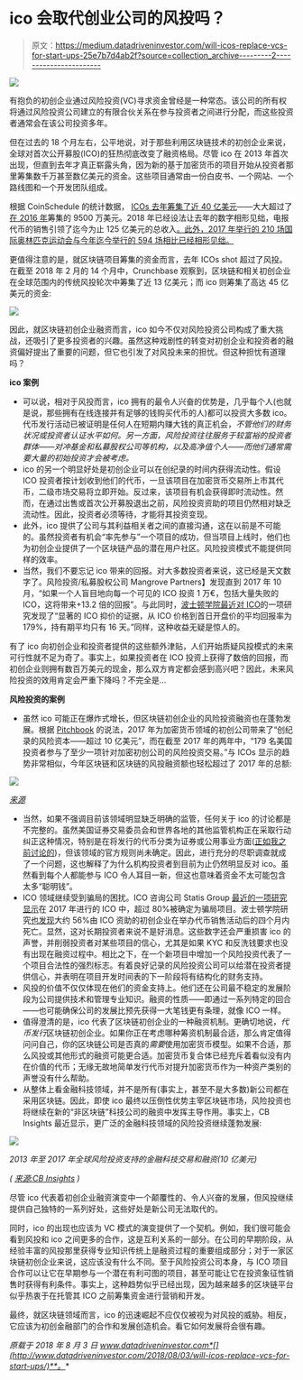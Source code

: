 # ico 会取代创业公司的风投吗？

> 原文：<https://medium.datadriveninvestor.com/will-icos-replace-vcs-for-start-ups-25e7b7d4ab2f?source=collection_archive---------2----------------------->

![](img/0167e385f3b6b82822542d07cc9827d7.png)

有抱负的初创企业通过风险投资(VC)寻求资金曾经是一种常态。该公司的所有权将通过风险投资公司建立的有限合伙关系在参与投资者之间进行分配，而这些投资者通常会在该公司投资多年。

但在过去的 18 个月左右，公平地说，对于那些利用区块链技术的初创企业来说，全球对首次公开募股(ICO)的狂热彻底改变了融资格局。尽管 ico 在 2013 年首次出现，但直到去年才真正崭露头角，因为新的基于加密货币的项目开始从投资者那里筹集数千万甚至数亿美元的资金。这些项目通常由一份白皮书、一个网站、一个路线图和一个开发团队组成。

根据 CoinSchedule 的统计数据， [ICOs 去年筹集了近 40 亿美元](https://www.coinschedule.com/stats.html?year=2017)——大大超过了[在 2016 年](https://www.coinschedule.com/stats.html?year=2016)筹集的 9500 万美元。2018 年已经设法让去年的数字相形见绌，电报代币的销售引领了迄今为止 125 亿美元的总收入[。此外，2017 年举行的 210 场国际奥林匹克运动会与今年迄今举行的 594 场相比已经相形见绌。](https://www.coinschedule.com/stats.html?year=2018)

更值得注意的是，就区块链项目筹集的资金而言，去年 ICOs shot 超过了风投。在截至 2018 年 2 月的 14 个月中，Crunchbase 观察到，区块链和相关初创企业在全球范围内的传统风投轮次中筹集了近 13 亿美元；而 ico 则筹集了高达 45 亿美元的资金:

![](img/479036a781ed5e3b7a903a0f0430287b.png)

因此，就区块链初创企业融资而言，ico 如今不仅对风险投资公司构成了重大挑战，还吸引了更多投资者的兴趣。虽然这种戏剧性的转变对初创企业和投资者的融资偏好提出了重要的问题，但它也引发了对风投未来的担忧。但这种担忧有道理吗？

**ico 案例**

*   可以说，相对于风投而言，ico 拥有的最令人兴奋的优势是，几乎每个人(也就是说，那些拥有在线连接并有足够的钱购买代币的人)都可以投资大多数 ico。代币发行活动已被证明是任何人在短期内赚大钱的真正机会，*不管他们的财务状况或投资者认证水平如何。另一方面，风险投资往往服务于较富裕的投资者群体——对冲基金和私募股权公司等机构，以及高净值个人——而他们通常需要大量的初始投资才会被考虑。*
*   ico 的另一个明显好处是初创企业可以在创纪录的时间内获得流动性。假设 ICO 投资者按计划收到他们的代币，一旦该项目在加密货币交易所上市其代币，二级市场交易将立即开始。反过来，该项目有机会获得即时流动性。然而，在通过出售或首次公开募股退出之前，风险投资资助的项目仍然相对缺乏流动性。因此，投资者必须等待，才能将其投资变现。
*   此外，ico 提供了公司与其利益相关者之间的直接沟通，这在以前是不可能的。虽然投资者有机会“率先参与”一个项目的成功，但当项目上线时，他们也为初创企业提供了一个区块链产品的潜在用户社区。风险投资模式不能提供同样的效率。
*   当然，我们不要忘记 ico 带来的回报。对大多数投资者来说，这已经是天文数字了。风险投资/私募股权公司 Mangrove Partners】发现直到 2017 年 10 月，“如果一个人盲目地向每一个可见的 ICO 投资 1 万€，包括大量失败的 ICO，这将带来+13.2 倍的回报”。与此同时，[波士顿学院最近对 ICO](https://papers.ssrn.com/sol3/papers.cfm?abstract_id=3182169)的一项研究发现了“显著的 ICO 抑价的证据，从 ICO 价格到首日开盘价的平均回报率为 179%，持有期平均只有 16 天。”同样，这种收益无疑是惊人的。

有了 ico 向初创企业和投资者提供的这些额外津贴，人们开始质疑风投模式的未来可行性就不足为奇了。事实上，如果投资者在 ICO 投资上获得了数倍的回报，而初创企业则拥有数百万美元的现金，那么双方肯定都会感到高兴吧？因此，未来风险投资的效用肯定会严重下降吗？不完全是…

**风险投资的案例**

*   虽然 ico 可能正在爆炸式增长，但区块链初创企业的风险投资融资也在蓬勃发展。根据 [Pitchbook](https://pitchbook.com/news/articles/the-top-venture-capital-investors-in-cryptocurrency-startups) 的说法，2017 年为加密货币领域的初创公司带来了“创纪录的风险资本——超过 10 亿美元”，而在截至 2017 年的两年中，“179 名美国投资者参与了至少一项针对加密初创公司的风险投资交易。”与 ICOs 显示的趋势非常相似，今年区块链和区块链的风投融资额也轻松超过了 2017 年的总额:

![](img/382aaa139b85187304347e585eb1c476.png)

[*来源*](https://news.crunchbase.com/news/with-at-least-1-3-billion-invested-globally-in-2018-vc-funding-for-blockchain-blows-past-2017-totals/)

*   当然，如果不强调目前该领域明显缺乏明确的监管，任何关于 ico 的讨论都是不完整的。虽然美国证券交易委员会和世界各地的其他监管机构正在采取行动纠正这种情况，特别是在将发行的代币分类为证券或公用事业方面([正如我之前讨论的](http://www.datadriveninvestor.com/2018/04/08/6-key-differences-between-security-and-utility-tokens/))，但该领域的官方规则尚未确定。因此，进行充分的尽职调查就成了一个问题，这也解释了为什么机构投资者到目前为止仍然明显反对 ico。虽然看到每个人都能参与 ICO 令人耳目一新，但这也意味着资金不太可能包含太多“聪明钱”。
*   ICO 领域继续受到骗局的困扰。ICO 咨询公司 Statis Group [最近的一项研究显示](https://research.bloomberg.com/pub/res/d28giW28tf6G7T_Wr77aU0gDgFQ)在 2017 年进行的 ICO 中，超过 80%被确定为骗局项目。波士顿学院研究[也发现](https://papers.ssrn.com/sol3/papers.cfm?abstract_id=3182169)大约 56%由 ICO 资助的初创企业在举办代币销售活动后的四个月内死亡。显然，这对长期投资者来说不是好消息。这些数字还会严重损害 ico 的声誉，并削弱投资者对某些项目的信心，尤其是如果 KYC 和反洗钱要求也没有出现在融资过程中。相比之下，在一个新项目中增加一个风险投资代表了一个项目合法性的强烈标志。有着良好记录的风险投资公司可以给潜在投资者提供信心，并表明在项目开发时间表的下一阶段将有结构化的财务支持。
*   风投的价值不仅仅体现在他们的资金支持上。他们还在公司最不稳定的发展阶段为公司提供技术和管理专业知识。融资的性质——即通过一系列特定的回合——也可能确保公司的发展比预先获得一大笔钱更有条理，就像 ICO 一样。
*   值得澄清的是，ico 代表了区块链初创企业的一种融资机制。更确切地说，*代币发行*区块链初创企业。如果你正在考虑哪种筹资机制最合适，那么肯定值得问问自己，你的区块链公司是否真的*需要*使用加密货币模型。如果不合适，那么风投或其他形式的融资可能更合适。加密货币复合体已经充斥着看似没有内在价值的代币；无缘无故地简单发行代币对提升加密货币作为一种资产类别的声誉没有什么帮助。
*   从整体上看金融科技领域，并不是所有(事实上，甚至不是大多数)新公司都在采用区块链。因此，即使 ico 最终以压倒性优势主宰区块链市场，风险投资也将继续在新的“非区块链”科技公司的融资中发挥主导作用。事实上，CB Insights 最近显示，更广泛的金融科技领域的风险投资继续蓬勃发展:

![](img/8d79af4a0c676c2cf3b81b94d16f4397.png)

*2013 年至 2017 年全球风险投资支持的金融科技交易和融资(10 亿美元)*

*(* [*来源:CB Insights*](https://www.cbinsights.com/reports/CB-Insights_Fintech-Trends-2018.pdf?utm_campaign=fintech-trends_2018-01&utm_medium=email&_hsenc=p2ANqtz-83egy6EYyYxm-NcLcpU6eVAyO6DnkbIXzwa6dGkBEP4uKJTgNQjjsoCbAPoO9QLYZ-8sJWOfX3IIzOC69c6eYVK0KMoZbOKiSQUQwAadxTiwpKVww&_hsmi=60205492&utm_content=60205492&utm_source=hs_automation&hsCtaTracking=8a06e7dc-ed7d-4266-ae6a-d35d1b3a1d14%7Cc46556a3-b660-4e05-8adf-63c1eaf948c7) *)*

尽管 ico 代表着初创企业融资演变中一个颠覆性的、令人兴奋的发展，但风投继续提供自己独特的一系列好处，这些好处是新公司无法取代的。

同时，ico 的出现也应该为 VC 模式的演变提供了一个契机。例如，我们很可能会看到风投和 ico 之间更多的合作，这是互利关系的一部分。在公司的早期阶段，从经验丰富的风投那里获得专业知识传统上是融资过程的重要组成部分；对于一家区块链初创企业来说，这应该没有什么不同。至于风险投资公司本身，与 ICO 项目合作可以让它在早期参与一个潜在有利可图的项目，甚至可能让它在投资象征性销售时获得有利条件。事实上，这种趋势似乎已经出现，因为越来越多的区块链平台似乎热衷于在托管其 ICO 之前筹集资金进行营销和开发。

最终，就区块链领域而言，ico 的迅速崛起不应仅仅被视为对风投的威胁。相反，它应该为初创金融部门的合作和发展创造机会。看它如何发展将会很有趣。

*原载于 2018 年 8 月 3 日 www.datadriveninvestor.com*[](http://www.datadriveninvestor.com/2018/08/03/will-icos-replace-vcs-for-start-ups/)**。**